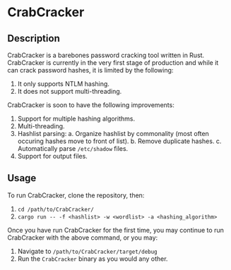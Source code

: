# CrabCracker

## Description

CrabCracker is a barebones password cracking tool written in Rust.
CrabCracker is currently in the very first stage of production and while it can crack password hashes, it is limited by the following:

  1. It only supports NTLM hashing.
  2. It does not support multi-threading.

CrabCracker is soon to have the following improvements:

  1. Support for multiple hashing algorithms.
  2. Multi-threading.
  4. Hashlist parsing:
    a. Organize hashlist by commonality (most often occuring hashes move to front of list).
    b. Remove duplicate hashes.
    c. Automatically parse `/etc/shadow` files.
  5. Support for output files.

## Usage

To run CrabCracker, clone the repository, then:

1. `cd /path/to/CrabCracker/`
2. `cargo run -- -f <hashlist> -w <wordlist> -a <hashing_algorithm>`

Once you have run CrabCracker for the first time, you may continue to run CrabCracker with the above command, or you may:

1. Navigate to `/path/to/CrabCracker/target/debug`
2. Run the `CrabCracker` binary as you would any other.
